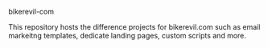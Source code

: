 bikerevil-com

This repository hosts the difference projects for bikerevil.com such as email markeitng templates, dedicate landing pages, custom scripts and more.
